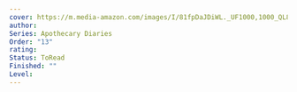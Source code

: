 ```yaml
---
cover: https://m.media-amazon.com/images/I/81fpDaJDiWL._UF1000,1000_QL80_.jpg
author: 
Series: Apothecary Diaries
Order: "13"
rating: 
Status: ToRead
Finished: ""
Level:
---
```








